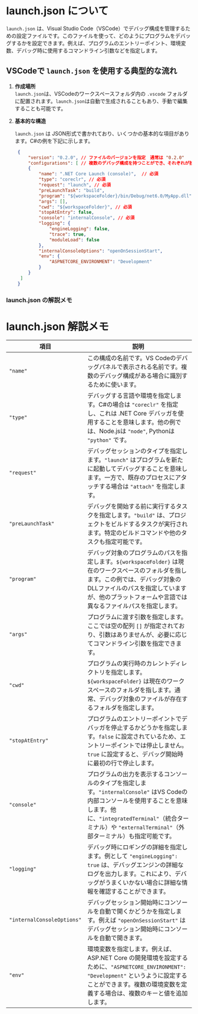 # launch.json について

`launch.json` は、Visual Studio Code（VSCode）でデバッグ構成を管理するための設定ファイルです。このファイルを使って、どのようにプログラムをデバッグするかを設定できます。例えば、プログラムのエントリーポイント、環境変数、デバッグ時に使用するコマンドライン引数などを指定します。

## VSCodeで `launch.json` を使用する典型的な流れ

1. **作成場所**  
   `launch.json`は、VSCodeのワークスペースフォルダ内の `.vscode` フォルダに配置されます。`launch.json`は自動で生成されることもあり、手動で編集することも可能です。

2. **基本的な構造**

   `launch.json` は JSON形式で書かれており、いくつかの基本的な項目があります。C#の例を下記に示します。

   ```json
    {
        "version": "0.2.0", // ファイルのバージョンを指定　通常は "0.2.0" 
        "configurations": [ // 複数のデバッグ構成を持つことができ、それぞれが独立した設定となる
        {
            "name": ".NET Core Launch (console)",  // 必須
            "type": "coreclr", // 必須                    
            "request": "launch", // 必須                  
            "preLaunchTask": "build",              
            "program": "${workspaceFolder}/bin/Debug/net6.0/MyApp.dll", // 必須
            "args": [],                            
            "cwd": "${workspaceFolder}", // 必須          
            "stopAtEntry": false,                  
            "console": "internalConsole", // 必須         
            "logging": {
                "engineLogging": false,
                "trace": true,
                "moduleLoad": false
            },
            "internalConsoleOptions": "openOnSessionStart",
            "env": {
                "ASPNETCORE_ENVIRONMENT": "Development"
            }
        }
     ]
    }

   ```

### launch.json の解説メモ

# launch.json 解説メモ

| 項目              | 説明                                                                                                                                                                      | 
| ----------------- | ------------------------------------------------------------------------------------------------------------------------------------------------------------------------- | 
| `"name"`          | この構成の名前です。VS Codeのデバッグパネルで表示される名前です。複数のデバッグ構成がある場合に識別するために使います。                                                                                                         | 
| `"type"`          | デバッグする言語や環境を指定します。C#の場合は `"coreclr"` を指定し、これは .NET Core デバッガを使用することを意味します。他の例では、Node.jsは `"node"`, Pythonは `"python"` です。                                                                                  | 
| `"request"`       | デバッグセッションのタイプを指定します。`"launch"` はプログラムを新たに起動してデバッグすることを意味します。一方で、既存のプロセスにアタッチする場合は `"attach"` を指定します。                                                                    | 
| `"preLaunchTask"` | デバッグを開始する前に実行するタスクを指定します。`"build"` は、プロジェクトをビルドするタスクが実行されます。特定のビルドコマンドや他のタスクも指定可能です。                                                             | 
| `"program"`       | デバッグ対象のプログラムのパスを指定します。`${workspaceFolder}` は現在のワークスペースのフォルダを指します。この例では、デバッグ対象のDLLファイルのパスを指定していますが、他のプラットフォームや言語では異なるファイルパスを指定します。 | 
| `"args"`          | プログラムに渡す引数を指定します。ここでは空の配列 `[]` が指定されており、引数はありませんが、必要に応じてコマンドライン引数を指定できます。                                                                              | 
| `"cwd"`           | プログラムの実行時のカレントディレクトリを指定します。`${workspaceFolder}` は現在のワークスペースのフォルダを指します。通常、デバッグ対象のファイルが存在するフォルダを指定します。                                                    | 
| `"stopAtEntry"`   | プログラムのエントリーポイントでデバッガを停止するかどうかを指定します。`false` に設定されているため、エントリーポイントでは停止しません。`true` に設定すると、デバッグ開始時に最初の行で停止します。                                 | 
| `"console"`       | プログラムの出力を表示するコンソールのタイプを指定します。`"internalConsole"` はVS Codeの内部コンソールを使用することを意味します。他に、`"integratedTerminal"`（統合ターミナル）や `"externalTerminal"`（外部ターミナル）も指定可能です。                                        | 
| `"logging"`       | デバッグ時にロギングの詳細を指定します。例として `"engineLogging": true` は、デバッグエンジンの詳細なログを出力します。これにより、デバッグがうまくいかない場合に詳細な情報を確認することができます。 |
| `"internalConsoleOptions"` | デバッグセッション開始時にコンソールを自動で開くかどうかを指定します。例えば `"openOnSessionStart"` はデバッグセッション開始時にコンソールを自動で開きます。 |
| `"env"`           | 環境変数を指定します。例えば、ASP.NET Core の開発環境を設定するために、`"ASPNETCORE_ENVIRONMENT": "Development"` というように設定することができます。複数の環境変数を定義する場合は、複数のキーと値を追加します。 |
